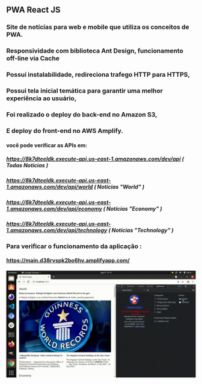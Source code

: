 ## PWA React JS 
### Site de notícías para web e mobile que utiliza os conceitos de PWA.
### Responsividade com biblioteca Ant Design, funcionamento off-line via Cache
### Possuí instalabilidade, redireciona trafego HTTP para HTTPS,
### Possui tela inicial temática para garantir uma melhor experiência ao usuário,
### Foi realizado o deploy do back-end no Amazon S3,  
### E deploy do front-end no AWS Amplify.

#### você pode verificar as APIs em:
##### https://8k7dteeldk.execute-api.us-east-1.amazonaws.com/dev/api  ( Todas Notícias )
##### https://8k7dteeldk.execute-api.us-east-1.amazonaws.com/dev/api/world ( Notícias "World" )
##### https://8k7dteeldk.execute-api.us-east-1.amazonaws.com/dev/api/economy ( Notícias "Economy" )
##### https://8k7dteeldk.execute-api.us-east-1.amazonaws.com/dev/api/technology ( Notícias "Technology" )

### Para verificar o funcionamento da aplicação :
#### https://main.d38rvspk2bo6hv.amplifyapp.com/

![](/pwa.gif)
